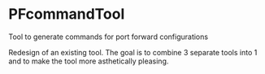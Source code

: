 # PFcommandTool
Tool to generate commands for port forward configurations

Redesign of an existing tool. The goal is to combine 3 separate tools into 1 and to make the tool more asthetically pleasing. 

